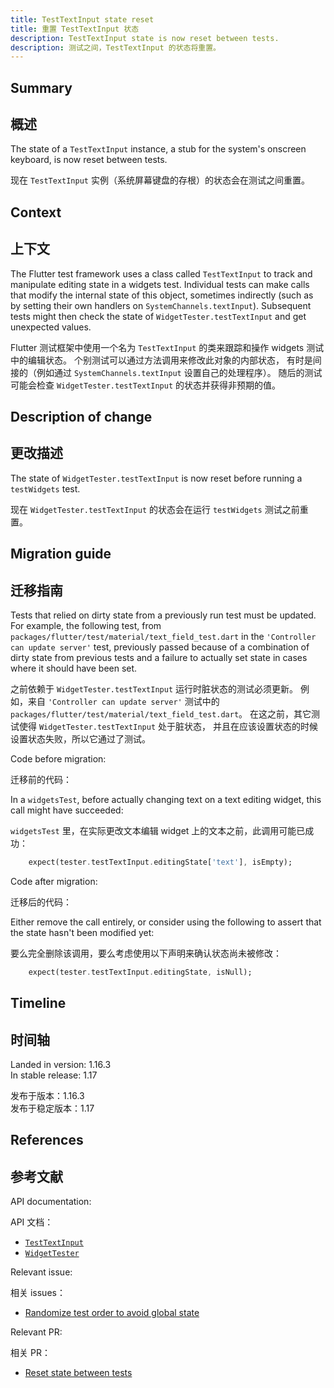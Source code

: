```yaml
---
title: TestTextInput state reset
title: 重置 TestTextInput 状态
description: TestTextInput state is now reset between tests.
description: 测试之间，TestTextInput 的状态将重置。
---
```


## Summary

## 概述

The state of a `TestTextInput` instance,
a stub for the system's onscreen keyboard,
is now reset between tests.

现在 `TestTextInput` 实例（系统屏幕键盘的存根）的状态会在测试之间重置。

## Context

## 上下文

The Flutter test framework uses a class called `TestTextInput`
to track and manipulate editing state in a widgets test.
Individual tests can make calls that modify the internal
state of this object, sometimes indirectly (such as
by setting their own handlers on `SystemChannels.textInput`).
Subsequent tests might then check the state of
`WidgetTester.testTextInput` and get unexpected values.

Flutter 测试框架中使用一个名为 `TestTextInput` 的类来跟踪和操作 widgets 测试中的编辑状态。
个别测试可以通过方法调用来修改此对象的内部状态，
有时是间接的（例如通过 `SystemChannels.textInput` 设置自己的处理程序）。
随后的测试可能会检查 `WidgetTester.testTextInput` 的状态并获得非预期的值。

## Description of change

## 更改描述

The state of `WidgetTester.testTextInput`
is now reset before running a `testWidgets` test.

现在 `WidgetTester.testTextInput` 的状态会在运行 `testWidgets` 测试之前重置。

## Migration guide

## 迁移指南

Tests that relied on dirty state from a previously run
test must be updated. For example, the following test,
from `packages/flutter/test/material/text_field_test.dart`
in the `'Controller can update server'` test,
previously passed because of a combination of dirty state
from previous tests and a failure to actually set state
in cases where it should have been set.

之前依赖于 `WidgetTester.testTextInput` 运行时脏状态的测试必须更新。
例如，来自 `'Controller can update server'` 测试中的 `packages/flutter/test/material/text_field_test.dart`。
在这之前，其它测试使得 `WidgetTester.testTextInput` 处于脏状态，
并且在应该设置状态的时候设置状态失败，所以它通过了测试。

Code before migration:

迁移前的代码：

In a `widgetsTest`, before actually changing text on a
text editing widget, this call might have succeeded:

`widgetsTest` 里，在实际更改文本编辑 widget 上的文本之前，此调用可能已成功：

<!-- skip -->
```dart
    expect(tester.testTextInput.editingState['text'], isEmpty);
```

Code after migration:

迁移后的代码：

Either remove the call entirely, or consider using the
following to assert that the state hasn't been modified yet:

要么完全删除该调用，要么考虑使用以下声明来确认状态尚未被修改：

<!-- skip -->
```dart
    expect(tester.testTextInput.editingState, isNull);
```

## Timeline

## 时间轴

Landed in version: 1.16.3<br>
In stable release: 1.17

发布于版本：1.16.3<br>
发布于稳定版本：1.17

## References

## 参考文献

API documentation:

API 文档：

* [`TestTextInput`][]
* [`WidgetTester`][]

Relevant issue:

相关 issues：

* [Randomize test order to avoid global state][]

Relevant PR:

相关 PR：

* [Reset state between tests][]


[Randomize test order to avoid global state]: {{site.github}}/flutter/flutter/issues/47233
[Reset state between tests]: {{site.github}}/flutter/flutter/pull/47464
[`TestTextInput`]: {{site.api}}/flutter/flutter_test/TestTextInput-class.html
[`WidgetTester`]: {{site.api}}/flutter/flutter_test/WidgetTester-class.html
